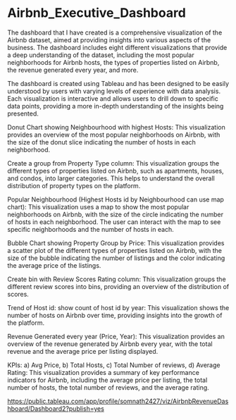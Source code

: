 # Airbnb_Executive_Dashboard

The dashboard that I have created is a comprehensive visualization of the Airbnb dataset, aimed at providing insights into various aspects of the business. The dashboard includes eight different visualizations that provide a deep understanding of the dataset, including the most popular neighborhoods for Airbnb hosts, the types of properties listed on Airbnb, the revenue generated every year, and more.

The dashboard is created using Tableau and has been designed to be easily understood by users with varying levels of experience with data analysis. Each visualization is interactive and allows users to drill down to specific data points, providing a more in-depth understanding of the insights being presented.

Donut Chart showing Neighbourhood with highest Hosts: This visualization provides an overview of the most popular neighborhoods on Airbnb, with the size of the donut slice indicating the number of hosts in each neighborhood.

Create a group from Property Type column: This visualization groups the different types of properties listed on Airbnb, such as apartments, houses, and condos, into larger categories. This helps to understand the overall distribution of property types on the platform.

Popular Neighbourhood (Highest Hosts id by Neighbourhood can use map chart): This visualization uses a map to show the most popular neighborhoods on Airbnb, with the size of the circle indicating the number of hosts in each neighborhood. The user can interact with the map to see specific neighborhoods and the number of hosts in each.

Bubble Chart showing Property Group by Price: This visualization provides a scatter plot of the different types of properties listed on Airbnb, with the size of the bubble indicating the number of listings and the color indicating the average price of the listings.

Create bin with Review Scores Rating column: This visualization groups the different review scores into bins, providing an overview of the distribution of scores.

Trend of Host id: show count of host id by year: This visualization shows the number of hosts on Airbnb over time, providing insights into the growth of the platform.

Revenue Generated every year (Price, Year): This visualization provides an overview of the revenue generated by Airbnb every year, with the total revenue and the average price per listing displayed.

KPIs: a) Avg Price, b) Total Hosts, c) Total Number of reviews, d) Average Rating: This visualization provides a summary of key performance indicators for Airbnb, including the average price per listing, the total number of hosts, the total number of reviews, and the average rating.

https://public.tableau.com/app/profile/somnath2427/viz/AirbnbRevenueDashboard/Dashboard2?publish=yes
